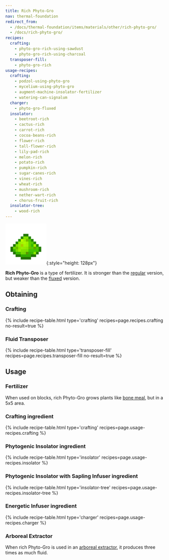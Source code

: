 ```yaml
---
title: Rich Phyto-Gro
nav: thermal-foundation
redirect_from:
  - /docs/thermal-foundation/items/materials/other/rich-phyto-gro/
  - /docs/rich-phyto-gro/
recipes:
  crafting:
    - phyto-gro-rich-using-sawdust
    - phyto-gro-rich-using-charcoal
  transposer-fill:
    - phyto-gro-rich
usage-recipes:
  crafting:
    - podzol-using-phyto-gro
    - mycelium-using-phyto-gro
    - augment-machine-insolator-fertilizer
    - watering-can-signalum
  charger:
    - phyto-gro-fluxed
  insolator:
    - beetroot-rich
    - cactus-rich
    - carrot-rich
    - cocoa-beans-rich
    - flower-rich
    - tall-flower-rich
    - lily-pad-rich
    - melon-rich
    - potato-rich
    - pumpkin-rich
    - sugar-canes-rich
    - vines-rich
    - wheat-rich
    - mushroom-rich
    - nether-wart-rich
    - chorus-fruit-rich
  insolator-tree:
    - wood-rich
---
```


![Rich Phyto-Gro](/assets/images/thermal-foundation/phyto-gro-rich.png){:style="height: 128px"}


**Rich Phyto-Gro** is a type of fertilizer. It is stronger than the
[regular](/docs/phyto-gro/) version, but weaker than the
[fluxed](/docs/fluxed-phyto-gro/) version.


Obtaining
---------

### Crafting
{% include recipe-table.html type='crafting' recipes=page.recipes.crafting no-result=true %}

### Fluid Transposer
{% include recipe-table.html type='transposer-fill' recipes=page.recipes.transposer-fill no-result=true %}


Usage
-----

### Fertilizer
When used on blocks, rich Phyto-Gro grows plants like [bone
meal](https://minecraft.gamepedia.com/Bone_Meal), but in a 5x5 area.

### Crafting ingredient
{% include recipe-table.html type='crafting' recipes=page.usage-recipes.crafting %}

### Phytogenic Insolator ingredient
{% include recipe-table.html type='insolator' recipes=page.usage-recipes.insolator %}

### Phytogenic Insolator with Sapling Infuser ingredient
{% include recipe-table.html type='insolator-tree' recipes=page.usage-recipes.insolator-tree %}

### Energetic Infuser ingredient
{% include recipe-table.html type='charger' recipes=page.usage-recipes.charger %}

### Arboreal Extractor
When rich Phyto-Gro is used in an [arboreal
extractor](/docs/arboreal-extractor/), it produces three times as much fluid.
